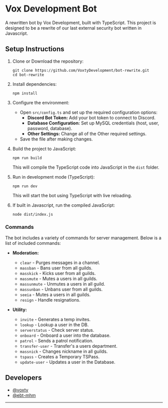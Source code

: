 # Vox Development Bot

A rewritten bot by Vox Development, built with TypeScript. This project is designed to be a rewrite of our last external security bot written in Javascript.

## Setup Instructions

1. Clone or Download the repository:
   ```
   git clone https://github.com/VoxtyDevelopment/bot-rewrite.git
   cd bot-rewrite
   ```
2. Install dependencies:
   ```
   npm install
   ```
3. Configure the environment:
   - Open `src/config.ts` and set up the required configuration options:
     - **Discord Bot Token:** Add your bot token to connect to Discord.
     - **Database Configuration:** Set up MySQL credentials (host, user, password, database).
     - **Other Settings:** Change all of the Other required settings.
   - Save the file after making changes.

4. Build the project to JavaScript:
   ```
   npm run build
   ```
   This will compile the TypeScript code into JavaScript in the `dist` folder.

5. Run in development mode (TypeScript):
   ```
   npm run dev
   ```
   This will start the bot using TypeScript with live reloading.

6. If built in Javascript, run the compiled JavaScript:
   ```
   node dist/index.js
   ```

### Commands
The bot includes a variety of commands for server management. Below is a list of included commands:

- **Moderation:**
  - `clear` - Purges messages in a channel.
  - `massban` - Bans user from all guilds.
  - `masskick` - Kicks user from all guilds.
  - `massmute` - Mutes a users in all guilds.
  - `massunmute` - Unmutes a users in all guild.
  - `massunban` - Unbans user from all guilds.
  - `seeia` - Mutes a users in all guilds.
  - `resign` - Handle resignations.
    
- **Utility:**
  - `invite` - Generates a temp invites.
  - `lookup` - Lookup a user in the DB.
  - `serverstatus` - Check server status.
  - `onboard` - Onboard a user into the database.
  - `patrol` - Sends a patrol notification.
  - `transfer-user` - Transfer's a users department.
  - `massnick` - Changes nickname in all guilds.
  - `tspass` - Creates a Temporary TSPass.
  - `update-user` - Updates a user in the Database.

## Developers

- [@voxty](https://github.com/voxty)
- [@ebt-mhm](https://github.com/ebt-mhm)

--- 
